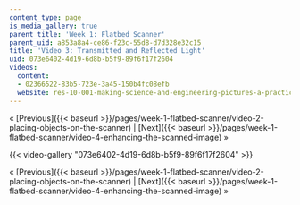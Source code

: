 ```yaml
---
content_type: page
is_media_gallery: true
parent_title: 'Week 1: Flatbed Scanner'
parent_uid: a853a8a4-ce86-f23c-55d8-d7d328e32c15
title: 'Video 3: Transmitted and Reflected Light'
uid: 073e6402-4d19-6d8b-b5f9-89f6f17f2604
videos:
  content:
  - 02366522-83b5-723e-3a45-150b4fc08efb
  website: res-10-001-making-science-and-engineering-pictures-a-practical-guide-to-presenting-your-work-spring-2016
---
```


« [Previous]({{< baseurl >}}/pages/week-1-flatbed-scanner/video-2-placing-objects-on-the-scanner) | [Next]({{< baseurl >}}/pages/week-1-flatbed-scanner/video-4-enhancing-the-scanned-image) »

{{< video-gallery "073e6402-4d19-6d8b-b5f9-89f6f17f2604" >}}


« [Previous]({{< baseurl >}}/pages/week-1-flatbed-scanner/video-2-placing-objects-on-the-scanner) | [Next]({{< baseurl >}}/pages/week-1-flatbed-scanner/video-4-enhancing-the-scanned-image) »